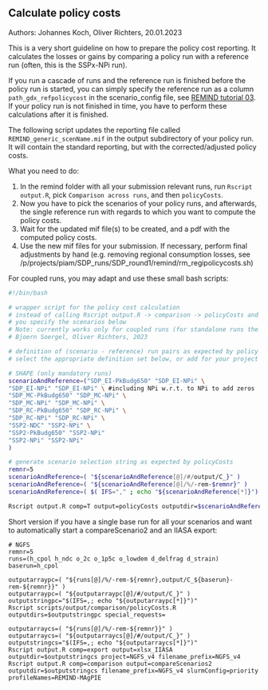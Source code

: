 ## Calculate policy costs

Authors: Johannes Koch, Oliver Richters, 20.01.2023

This is a very short guideline on how to prepare the policy cost reporting. It calculates the losses or gains by comparing a policy run with a reference run (often, this is the SSPx-NPi run).

If you run a cascade of runs and the reference run is finished before the policy run is started, you can simply specify the reference run as a column `path_gdx_refpolicycost` in the scenario_config file, see [REMIND tutorial 03](03_RunningBundleOfRuns.md). If your policy run is not finished in time, you have to perform these calculations after it is finished.

The following script updates the reporting file called `REMIND_generic_scenName.mif` in the output subdirectory of your policy run.
It will contain the standard reporting, but with the corrected/adjusted policy costs.

What you need to do:
1. In the remind folder with all your submission relevant runs, run `Rscript output.R`, pick `Comparison across runs`, and then `policyCosts`.
2. Now you have to pick the scenarios of your policy runs, and afterwards, the single reference run with regards to which you want to compute the policy costs.
3. Wait for the updated mif file(s) to be created, and a pdf with the computed policy costs.
4. Use the new mif files for your submission. If necessary, perform final adjustments by hand (e.g. removing regional consumption losses, see /p/projects/piam/SDP_runs/SDP_round1/remind/rm_regipolicycosts.sh)

For coupled runs, you may adapt and use these small bash scripts:
``` bash
#!/bin/bash

# wrapper script for the policy cost calculation
# instead of calling Rscript output.R -> comparison -> policyCosts and selecting the scenarios manually, 
# you specify the scenarios below
# Note: currently works only for coupled runs (for standalone runs the timestamp needs to be taken up)
# Bjoern Soergel, Oliver Richters, 2023

# definition of (scenario - reference) run pairs as expected by policy cost calculation
# select the appropriate definition set below, or add for your project

# SHAPE (only mandatory runs)
scenarioAndReference=("SDP_EI-PkBudg650" "SDP_EI-NPi" \
"SDP_EI-NPi" "SDP_EI-NPi" \ #including NPi w.r.t. to NPi to add zeros
"SDP_MC-PkBudg650" "SDP_MC-NPi" \
"SDP_MC-NPi" "SDP_MC-NPi" \
"SDP_RC-PkBudg650" "SDP_RC-NPi" \
"SDP_RC-NPi" "SDP_RC-NPi" \
"SSP2-NDC" "SSP2-NPi" \
"SSP2-PkBudg650" "SSP2-NPi"
"SSP2-NPi" "SSP2-NPi"
)

# generate scenario selection string as expected by policyCosts
remnr=5
scenarioAndReference=( "${scenarioAndReference[@]/#/output/C_}" )
scenarioAndReference=( "${scenarioAndReference[@]/%/-rem-$remnr}" )
scenarioAndReference=( $( IFS="," ; echo "${scenarioAndReference[*]}") )

Rscript output.R comp=T output=policyCosts outputdir=$scenarioAndReference
```

Short version if you have a single base run for all your scenarios and want to automatically start a compareScenario2 and an IIASA export:
```
# NGFS
remnr=5
runs=(h_cpol h_ndc o_2c o_1p5c o_lowdem d_delfrag d_strain)
baserun=h_cpol

outputarraypc=( "${runs[@]/%/-rem-${remnr},output/C_${baserun}-rem-${remnr}}" )
outputarraypc=( "${outputarraypc[@]/#/output/C_}" )
outputstringpc="$(IFS=,; echo "${outputarraypc[*]}")"
Rscript scripts/output/comparison/policyCosts.R outputdirs=$outputstringpc special_requests=

outputarraycs=( "${runs[@]/%/-rem-${remnr}}" )
outputarraycs=( "${outputarraycs[@]/#/output/C_}" )
outputstringcs="$(IFS=,; echo "${outputarraycs[*]}")"
Rscript output.R comp=export output=xlsx_IIASA outputdir=$outputstringcs project=NGFS_v4 filename_prefix=NGFS_v4
Rscript output.R comp=comparison output=compareScenarios2 outputdir=$outputstringcs filename_prefix=NGFS_v4 slurmConfig=priority profileNames=REMIND-MAgPIE
```
